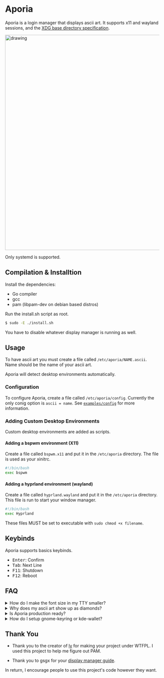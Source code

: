 # Aporia

Aporia is a login manager that displays ascii art. It supports x11 and wayland sessions, and the [XDG base directory specification](https://specifications.freedesktop.org/basedir-spec/basedir-spec-latest.html).

<img src="https://github.com/Lunarmagpie/aporia/assets/65521138/98e321a7-9bd7-4ef8-9b1d-da0be0a3c7dc" alt="drawing" width="700"/>

Only systemd is supported.

## Compilation & Installtion
Install the dependencies:
- Go compiler
- gcc
- pam (libpam-dev on debian based distros)

Run the install.sh script as root.
```sh
$ sudo -E ./install.sh
```

You have to disable whatever display manager is running as well.

## Usage
To have ascii art you must create a file called `/etc/aporia/NAME.ascii`. Name should be the name of your ascii art.

Aporia will detect desktop environments automatically.

### Configuration
To configure Aporia, create a file called `/etc/aporia/config`. Currently the only conig option is `ascii = name`. See [`examples/config`](/examples/config) for more
information.

### Adding Custom Desktop Environments
Custom desktop environments are added as scripts.

#### Adding a bspwm environment (X11)
Create a file called `bspwm.x11` and put it in the `/etc/aporia` directory.
The file is used as your xinitrc.

```sh
#!/bin/bash
exec bspwm
```

#### Adding a hyprland environment (wayland)
Create a file called `hyprland.wayland` and put it in the `/etc/aporia` directory.
This file is run to start your window manager.

```sh
#!/bin/bash
exec Hyprland
```

These files MUST be set to executable with `sudo chmod +x filename`.

## Keybinds
Aporia supports basics keybinds.

- <kbd>Enter</kbd>: Confirm
- <kbd>Tab</kbd>: Next Line
- <kbd>F11</kbd>: Shutdown
- <kbd>F12</kbd>: Reboot 

## FAQ
<details>
<summary>How do I make the font size in my TTY smaller?</summary><br>

You can edit the `FONTSIZE` variable in `/etc/default/console-setup`. Alternitively,
run the command `sudo dpkg-reconfigure console-setup`. This will allow you to safely change the
font and all font sizes available on your computer.

</details>

<details>
<summary>Why does my ascii art show up as diamonds?</summary><br>
The linux TTY not support braille characters. Using an ascii art generator that does not output braille characters will fix your problem.
Note that framebuffer terminals will support all characters, but I feel using a framebuffer terminal with Aporia defeats the purpose of the project.
</details>

<details>
<summary>Is Aporia production ready?</summary><br>

I daily drive Aporia with no issues.

</details>

<details>
<summary>How do I setup gnome-keyring or kde-wallet?</summary><br>

Both gnome-keyring and kde-wallet will automatically open with no modifications to Aporia. If you experience issues, please verify `/etc/pam.d/aporia` is correct for your setup.

</details>


## Thank You
- Thank you to the creator of [ly](https://github.com/FairyGlade/ly) for making your project under WTFPL.
I used this project to help me figure out PAM.

- Thank you to gsgx for your [display manager guide](https://gsgx.me/posts/how-to-write-a-display-manager/).

In return, I encourage people to use this project's code however they want.
